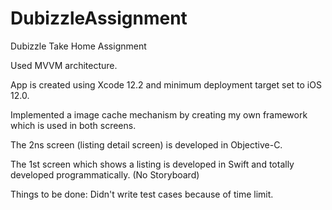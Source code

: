 # DubizzleAssignment
Dubizzle Take Home Assignment

Used MVVM architecture.

App is created using Xcode 12.2 and minimum deployment target set to iOS 12.0.

Implemented a image cache mechanism by creating my own framework which is used in both screens.

The 2ns screen (listing detail screen) is developed in Objective-C.

The 1st screen which shows a listing is developed in Swift and totally developed programmatically. (No Storyboard)


Things to be done:
Didn't write test cases because of time limit.
